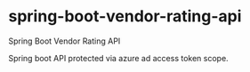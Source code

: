 # spring-boot-vendor-rating-api
Spring Boot Vendor Rating API

Spring boot API protected via azure ad access token scope.
